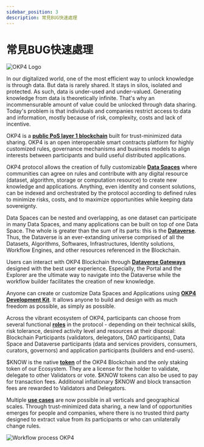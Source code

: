 ```yaml
---
sidebar_position: 3
description: 常見BUG快速處理
---
```


# 常見BUG快速處理

<head>
  <title>常見BUG快速處理</title>
</head>

![OKP4 Logo](/img/content/OKP4.webp)

In our digitalized world, one of the most efficient way to unlock knowledge is through data. But data is rarely shared. It stays in silos, isolated and protected. As such, data is under-used and under-valued. Generating knowledge from data is theoretically infinite. That's why an incommensurable amount of value could be unlocked through data sharing. Today's problem is that individuals and companies restrict access to data and information, mostly because of risk, complexity, costs and lack of incentive.

OKP4 is a **[public PoS layer 1 blockchain](/whitepaper/okp4-blockchain)** built for trust-minimized data sharing. OKP4 is an open interoperable smart contracts platform for highly customized rules, governance mechanisms and business models to align interests between participants and build useful distributed applications.

OKP4 protocol allows the creation of fully customizable **[Data Spaces](/whitepaper/data-spaces)** where communities can agree on rules and contribute with any digital resource (dataset, algorithm, storage or computation resource) to create new knowledge and applications. Anything, even identity and consent solutions, can be indexed and orchestrated by the protocol according to defined rules to minimize risks, costs, and to maximize opportunities while keeping data sovereignty.

Data Spaces can be nested and overlapping, as one dataset can participate in many Data Spaces, and many applications can be built on top of one Data Space. The whole is greater than the sum of its parts: this is the **[Dataverse](/whitepaper/dataverse)**. Thus, the Dataverse is an ever-extanding universe comprised of all the Datasets, Algorithms, Softwares, Infrastructures, Identity solutions, Workflow Engines, and other resources referenced in the Blockchain.

Users can interact with OKP4 Blockchain through **[Dataverse Gateways](/whitepaper/dataverse-gateways)** designed with the best user experience. Especially, the Portal and the Explorer are the ultimate way to navigate into the Dataverse while the workflow builder facilitates the creation of new knowledge.

Anyone can create or customize Data Spaces and Applications using **[OKP4 Development Kit](/whitepaper/okp4-development-kit)**. It allows anyone to build and design with as much freedom as possible, as simply as possible.

Across the vibrant ecosystem of OKP4, participants can choose from several functional **[roles](/whitepaper/roles)** in the protocol - depending on their technical skills, risk tolerance, desired activity level and resources at their disposal: Blockchain Participants (validators, delegators, DAO participants), Data Space and Dataverse participants (data and services providers, consumers, curators, governors) and application participants (builders and end-users).

$KNOW is the native **[token](/whitepaper/token-model)** of the OKP4 Blockchain and the only staking token of our Ecosystem. They are a license for the holder to validate, delegate to other Validators or vote. $KNOW tokens can also be used to pay for transaction fees. Additional inflationary $KNOW and block transaction fees are rewarded to Validators and Delegators.

Multiple **[use cases](/whitepaper/usecases)** are now possible in all verticals and geographical scales. Through trust-minimized data sharing, a new land of opportunities emerges for people and companies, where there is no trusted third party designed to extract value from its participants or who can unilaterally change rules.

![Workflow process OKP4](/img/content/whitepaper/schematic.webp)

